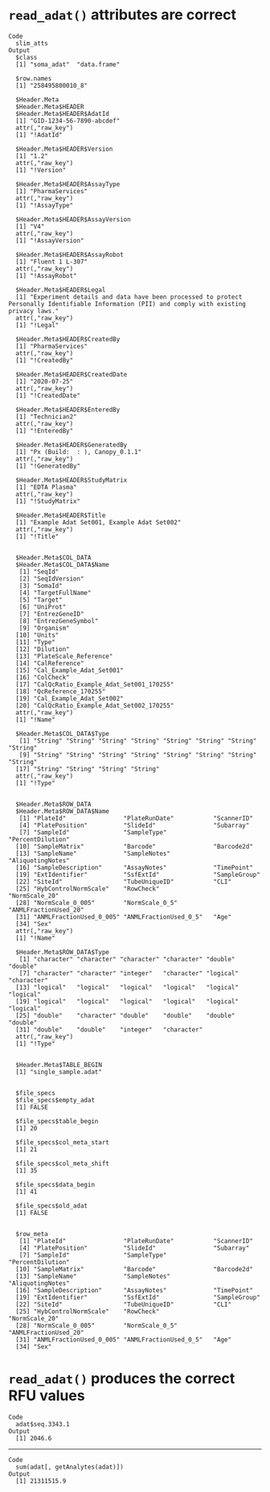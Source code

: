 # `read_adat()` attributes are correct

    Code
      slim_atts
    Output
      $class
      [1] "soma_adat"  "data.frame"
      
      $row.names
      [1] "258495800010_8"
      
      $Header.Meta
      $Header.Meta$HEADER
      $Header.Meta$HEADER$AdatId
      [1] "GID-1234-56-7890-abcdef"
      attr(,"raw_key")
      [1] "!AdatId"
      
      $Header.Meta$HEADER$Version
      [1] "1.2"
      attr(,"raw_key")
      [1] "!Version"
      
      $Header.Meta$HEADER$AssayType
      [1] "PharmaServices"
      attr(,"raw_key")
      [1] "!AssayType"
      
      $Header.Meta$HEADER$AssayVersion
      [1] "V4"
      attr(,"raw_key")
      [1] "!AssayVersion"
      
      $Header.Meta$HEADER$AssayRobot
      [1] "Fluent 1 L-307"
      attr(,"raw_key")
      [1] "!AssayRobot"
      
      $Header.Meta$HEADER$Legal
      [1] "Experiment details and data have been processed to protect Personally Identifiable Information (PII) and comply with existing privacy laws."
      attr(,"raw_key")
      [1] "!Legal"
      
      $Header.Meta$HEADER$CreatedBy
      [1] "PharmaServices"
      attr(,"raw_key")
      [1] "!CreatedBy"
      
      $Header.Meta$HEADER$CreatedDate
      [1] "2020-07-25"
      attr(,"raw_key")
      [1] "!CreatedDate"
      
      $Header.Meta$HEADER$EnteredBy
      [1] "Technician2"
      attr(,"raw_key")
      [1] "!EnteredBy"
      
      $Header.Meta$HEADER$GeneratedBy
      [1] "Px (Build:  : ), Canopy_0.1.1"
      attr(,"raw_key")
      [1] "!GeneratedBy"
      
      $Header.Meta$HEADER$StudyMatrix
      [1] "EDTA Plasma"
      attr(,"raw_key")
      [1] "!StudyMatrix"
      
      $Header.Meta$HEADER$Title
      [1] "Example Adat Set001, Example Adat Set002"
      attr(,"raw_key")
      [1] "!Title"
      
      
      $Header.Meta$COL_DATA
      $Header.Meta$COL_DATA$Name
       [1] "SeqId"                                
       [2] "SeqIdVersion"                         
       [3] "SomaId"                               
       [4] "TargetFullName"                       
       [5] "Target"                               
       [6] "UniProt"                              
       [7] "EntrezGeneID"                         
       [8] "EntrezGeneSymbol"                     
       [9] "Organism"                             
      [10] "Units"                                
      [11] "Type"                                 
      [12] "Dilution"                             
      [13] "PlateScale_Reference"                 
      [14] "CalReference"                         
      [15] "Cal_Example_Adat_Set001"              
      [16] "ColCheck"                             
      [17] "CalQcRatio_Example_Adat_Set001_170255"
      [18] "QcReference_170255"                   
      [19] "Cal_Example_Adat_Set002"              
      [20] "CalQcRatio_Example_Adat_Set002_170255"
      attr(,"raw_key")
      [1] "!Name"
      
      $Header.Meta$COL_DATA$Type
       [1] "String" "String" "String" "String" "String" "String" "String" "String"
       [9] "String" "String" "String" "String" "String" "String" "String" "String"
      [17] "String" "String" "String" "String"
      attr(,"raw_key")
      [1] "!Type"
      
      
      $Header.Meta$ROW_DATA
      $Header.Meta$ROW_DATA$Name
       [1] "PlateId"                "PlateRunDate"           "ScannerID"             
       [4] "PlatePosition"          "SlideId"                "Subarray"              
       [7] "SampleId"               "SampleType"             "PercentDilution"       
      [10] "SampleMatrix"           "Barcode"                "Barcode2d"             
      [13] "SampleName"             "SampleNotes"            "AliquotingNotes"       
      [16] "SampleDescription"      "AssayNotes"             "TimePoint"             
      [19] "ExtIdentifier"          "SsfExtId"               "SampleGroup"           
      [22] "SiteId"                 "TubeUniqueID"           "CLI"                   
      [25] "HybControlNormScale"    "RowCheck"               "NormScale_20"          
      [28] "NormScale_0_005"        "NormScale_0_5"          "ANMLFractionUsed_20"   
      [31] "ANMLFractionUsed_0_005" "ANMLFractionUsed_0_5"   "Age"                   
      [34] "Sex"                   
      attr(,"raw_key")
      [1] "!Name"
      
      $Header.Meta$ROW_DATA$Type
       [1] "character" "character" "character" "character" "double"    "double"   
       [7] "character" "character" "integer"   "character" "logical"   "character"
      [13] "logical"   "logical"   "logical"   "logical"   "logical"   "logical"  
      [19] "logical"   "logical"   "logical"   "logical"   "logical"   "logical"  
      [25] "double"    "character" "double"    "double"    "double"    "double"   
      [31] "double"    "double"    "integer"   "character"
      attr(,"raw_key")
      [1] "!Type"
      
      
      $Header.Meta$TABLE_BEGIN
      [1] "single_sample.adat"
      
      
      $file_specs
      $file_specs$empty_adat
      [1] FALSE
      
      $file_specs$table_begin
      [1] 20
      
      $file_specs$col_meta_start
      [1] 21
      
      $file_specs$col_meta_shift
      [1] 35
      
      $file_specs$data_begin
      [1] 41
      
      $file_specs$old_adat
      [1] FALSE
      
      
      $row_meta
       [1] "PlateId"                "PlateRunDate"           "ScannerID"             
       [4] "PlatePosition"          "SlideId"                "Subarray"              
       [7] "SampleId"               "SampleType"             "PercentDilution"       
      [10] "SampleMatrix"           "Barcode"                "Barcode2d"             
      [13] "SampleName"             "SampleNotes"            "AliquotingNotes"       
      [16] "SampleDescription"      "AssayNotes"             "TimePoint"             
      [19] "ExtIdentifier"          "SsfExtId"               "SampleGroup"           
      [22] "SiteId"                 "TubeUniqueID"           "CLI"                   
      [25] "HybControlNormScale"    "RowCheck"               "NormScale_20"          
      [28] "NormScale_0_005"        "NormScale_0_5"          "ANMLFractionUsed_20"   
      [31] "ANMLFractionUsed_0_005" "ANMLFractionUsed_0_5"   "Age"                   
      [34] "Sex"                   
      

# `read_adat()` produces the correct RFU values

    Code
      adat$seq.3343.1
    Output
      [1] 2046.6

---

    Code
      sum(adat[, getAnalytes(adat)])
    Output
      [1] 21311515.9

